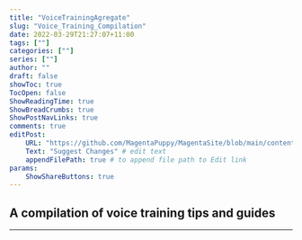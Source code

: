 ```yaml
---
title: "VoiceTrainingAgregate"
slug: "Voice_Training_Compilation"
date: 2022-03-29T21:27:07+11:00
tags: [""]
categories: [""]
series: [""]
author: ""
draft: false
showToc: true
TocOpen: false
ShowReadingTime: true
ShowBreadCrumbs: true
ShowPostNavLinks: true
comments: true
editPost:
    URL: "https://github.com/MagentaPuppy/MagentaSite/blob/main/content"
    Text: "Suggest Changes" # edit text
    appendFilePath: true # to append file path to Edit link
params:
    ShowShareButtons: true
---
```


## A compilation of voice training tips and guides

---
